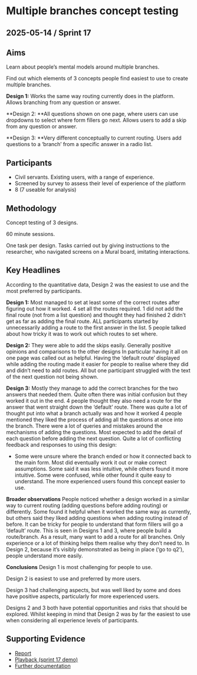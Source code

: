 # Multiple branches concept testing

## 2025-05-14 / Sprint 17

## Aims
Learn about people’s mental models around multiple branches.

Find out which elements of 3 concepts people find easiest to use to create multiple branches.

**Design 1:** Works the same way routing currently does in the platform. Allows branching from any question or answer.

**Design 2: **All questions shown on one page, where users can use dropdowns to select where form fillers go next. Allows users to add a skip from any question or answer.

**Design 3: **Very different conceptually to current routing. Users add questions to a ‘branch’ from a specific answer in a radio list.

## Participants
- Civil servants. Existing users, with a range of experience.
- Screened by survey to assess their level of experience of the platform
- 8 (7 useable for analysis)

## Methodology
Concept testing of 3 designs.

60 minute sessions.

One task per design. Tasks carried out by giving instructions to the researcher, who navigated screens on a Mural board, imitating interactions.

## Key Headlines 
According to the quantitative data, Design 2 was the easiest to use and the most preferred by participants.

**Design 1:**
Most managed to set at least some of the correct routes after figuring out how it worked. 
4 set all the routes required.
1 did not add the final route (not from a list question) and thought they had finished
2 didn’t get as far as adding the final route.
ALL participants started by unnecessarily adding a route to the first answer in the list.
5 people talked about how tricky it was to work out which routes to set where.

**Design 2:**
They were able to add the skips easily.
Generally positive opinions and comparisons to the other designs
In particular having it all on one page was called out as helpful.
Having the ‘default route’ displayed while adding the routing made it easier for people to realise where they did and didn’t need to add routes.
All but one participant struggled with the text of the next question not being shown.

**Design 3:**
Mostly they manage to add the correct branches for the two answers that needed them.
Quite often there was initial confusion but they worked it out in the end.
4 people thought they also need a route for the answer that went straight down the ‘default’ route.
There was quite a lot of thought put into what a branch actually was and how it worked
4 people mentioned they liked the process of adding all the questions at once into the branch.
There were a lot of queries and mistakes around the mechanisms of adding the questions. Most expected to add the detail of each question before adding the next question.
Quite a lot of conflicting feedback and responses to using this design:
- Some were unsure where the branch ended or how it connected back to the main form. Most did eventually work it out or make correct assumptions.
Some said it was less intuitive, while others found it more intuitive.
Some were confused, while other found it quite easy to understand.
The more experienced users found this concept easier to use.

**Broader observations**
People noticed whether a design worked in a similar way to current routing (adding questions before adding routing) or differently. Some found it helpful when it worked the same way as currently, but others said they liked adding questions when adding routing instead of before.
It can be tricky for people to understand that form fillers will go a ‘default’ route. This is seen in Designs 1 and 3, where people build a route/branch.
As a result, many want to add a route for all branches. Only experience or a lot of thinking helps them realise why they don’t need to. In Design 2, because it’s visibly demonstrated as being in place (‘go to q2’), people understand more easily.

**Conclusions**
Design 1 is most challenging for people to use.

Design 2 is easiest to use and preferred by more users.

Design 3 had challenging aspects, but was well liked by some and does have positive aspects, particularly for more experienced users.

Designs 2 and 3 both have potential opportunities and risks that should be explored. Whilst keeping in mind that Design 2 was by far the easiest to use when considering all experience levels of participants.

## Supporting Evidence
- [Report](https://docs.google.com/presentation/d/1wO49c1MD9HzH_VLVHu4nN_BqiRb2j9fnnzgmh_MddrI/edit?slide=id.g3619d51f40a_0_67#slide=id.g3619d51f40a_0_67)
- [Playback (sprint 17 demo)](https://docs.google.com/presentation/d/1wO49c1MD9HzH_VLVHu4nN_BqiRb2j9fnnzgmh_MddrI/edit?slide=id.g3619d51f40a_0_67#slide=id.g3619d51f40a_0_67)
- [Further documentation](https://drive.google.com/drive/folders/17tSiooPfMI9GpGTCKdGqNKySkjV-Rwvi)
